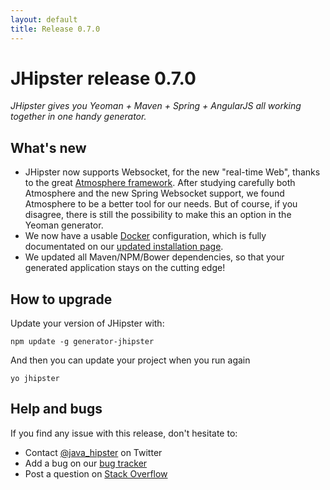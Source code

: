 ```yaml
---
layout: default
title: Release 0.7.0
---
```


JHipster release 0.7.0
==================

*JHipster gives you Yeoman + Maven + Spring + AngularJS all working together in one handy generator.*

What's new
----------

- JHipster now supports Websocket, for the new "real-time Web", thanks to the great [Atmosphere framework](http://async-io.org/). After studying carefully both Atmosphere and the new Spring Websocket support, we found Atmosphere to be a better tool for our needs. But of course, if you disagree, there is still the possibility to make this an option in the Yeoman generator.
- We now have a usable [Docker](https://www.docker.io/) configuration, which is fully documentated on our [updated installation page](/installation/).
- We updated all Maven/NPM/Bower dependencies, so that your generated application stays on the cutting edge!

How to upgrade
------------

Update your version of JHipster with:

```
npm update -g generator-jhipster
```

And then you can update your project when you run again

```
yo jhipster
```

Help and bugs
--------------

If you find any issue with this release, don't hesitate to:

- Contact [@java_hipster](https://twitter.com/java_hipster) on Twitter
- Add a bug on our [bug tracker](https://github.com/jhipster/generator-jhipster/issues?state=open)
- Post a question on [Stack Overflow](http://stackoverflow.com/tags/jhipster/info)
